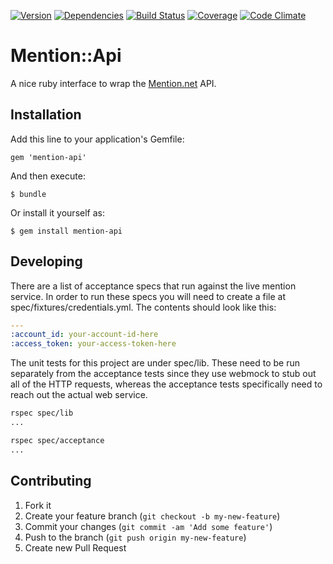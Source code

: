 [![Version](http://allthebadges.io/hqmq/mention-api/badge_fury.png)](http://allthebadges.io/hqmq/mention-api/badge_fury)
[![Dependencies](http://allthebadges.io/hqmq/mention-api/gemnasium.png)](http://allthebadges.io/hqmq/mention-api/gemnasium)
[![Build Status](http://allthebadges.io/hqmq/mention-api/travis.png)](http://allthebadges.io/hqmq/mention-api/travis)
[![Coverage](http://allthebadges.io/hqmq/mention-api/coveralls.png)](http://allthebadges.io/hqmq/mention-api/coveralls)
[![Code Climate](http://allthebadges.io/hqmq/mention-api/code_climate.png)](http://allthebadges.io/hqmq/mention-api/code_climate)

# Mention::Api

A nice ruby interface to wrap the [Mention.net](http://mention.net/) API.

## Installation

Add this line to your application's Gemfile:

    gem 'mention-api'

And then execute:

    $ bundle

Or install it yourself as:

    $ gem install mention-api

## Developing

There are a list of acceptance specs that run against the live mention service. In order to run these specs you will need to create a file at spec/fixtures/credentials.yml. The contents should look like this:

```yaml
---
:account_id: your-account-id-here
:access_token: your-access-token-here
```

The unit tests for this project are under spec/lib. These need to be run separately from the acceptance tests since they use webmock to stub out all of the HTTP requests, whereas the acceptance tests specifically need to reach out the actual web service.

```bash
rspec spec/lib
...

rspec spec/acceptance
...
```

## Contributing

1. Fork it
2. Create your feature branch (`git checkout -b my-new-feature`)
3. Commit your changes (`git commit -am 'Add some feature'`)
4. Push to the branch (`git push origin my-new-feature`)
5. Create new Pull Request
